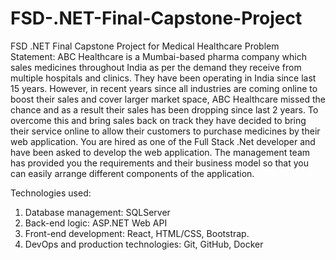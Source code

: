 # FSD-.NET-Final-Capstone-Project
FSD .NET Final Capstone Project for Medical Healthcare
Problem Statement:
ABC Healthcare is a Mumbai-based pharma company which sales medicines throughout India as per the demand they receive from multiple hospitals and clinics. They have been operating in India since last 15 years. However, in recent years since all industries are coming online to boost their sales and cover larger market space, ABC Healthcare missed the chance and as a result their sales has been dropping since last 2 years. To overcome this and bring sales back on track they have decided to bring their service online to allow their customers to purchase medicines by their web application. You are hired as one of the Full Stack .Net developer and have been asked to develop the web application. The management team has provided you the requirements and their business model so that you can easily arrange different components of the application.

Technologies used:

1.  Database management: SQLServer 
2.  Back-end logic: ASP.NET Web API
3. Front-end development: React, HTML/CSS, Bootstrap.
5. DevOps and production technologies: Git, GitHub, Docker
